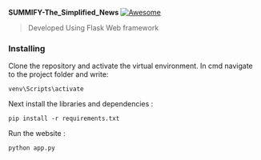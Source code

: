 <b>SUMMIFY-The_Simplified_News</b>  [![Awesome](https://cdn.rawgit.com/sindresorhus/awesome/d7305f38d29fed78fa85652e3a63e154dd8e8829/media/badge.svg)](https://github.com/sindresorhus/awesome#readme)

> Developed Using Flask Web framework

### Installing

Clone the repository and activate the virtual environment.
In cmd navigate to the project folder and write: 
```
venv\Scripts\activate
```

Next install the libraries and dependencies :

```
pip install -r requirements.txt
```

Run the website :
```
python app.py
```
